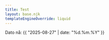 ```yaml
---
title: Test
layout: base.njk
templateEngineOverride: liquid
---
```


Dato nå: {{ "2025-08-27" | date: "%d.%m.%Y" }}
